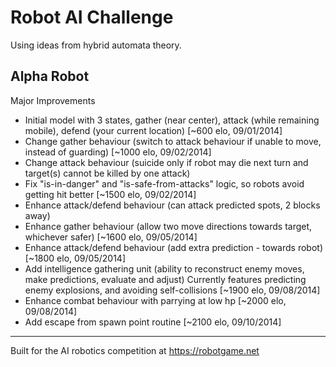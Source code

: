 Robot AI Challenge
==================
Using ideas from hybrid automata theory.

Alpha Robot
-----------
Major Improvements

- Initial model with 3 states, gather (near center), attack (while remaining mobile), defend (your current location) [~600 elo, 09/01/2014]
- Change gather behaviour (switch to attack behaviour if unable to move, instead of guarding) [~1000 elo, 09/02/2014]
- Change attack behaviour (suicide only if robot may die next turn and target(s) cannot be killed by one attack)
- Fix "is-in-danger" and "is-safe-from-attacks" logic, so robots avoid getting hit better [~1500 elo, 09/02/2014]
- Enhance attack/defend behaviour (can attack predicted spots, 2 blocks away)
- Enhance gather behaviour (allow two move directions towards target, whichever safer) [~1600 elo, 09/05/2014]
- Enhance attack/defend behaviour (add extra prediction - towards robot) [~1800 elo, 09/05/2014]
- Add intelligence gathering unit (ability to reconstruct enemy moves, make predictions, evaluate and adjust)
  Currently features predicting enemy explosions, and avoiding self-collisions [~1900 elo, 09/08/2014]
- Enhance combat behaviour with parrying at low hp [~2000 elo, 09/08/2014]
- Add escape from spawn point routine [~2100 elo, 09/10/2014]

-----------
Built for the AI robotics competition at https://robotgame.net
